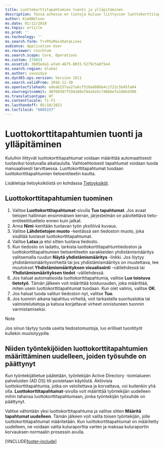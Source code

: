 ```yaml
---
title: Luottokorttitapahtumien tuonti ja ylläpitäminen
description: Tässä aihessa on tietoja kuluun liittyvien luottokorttitapahtumien tuomisesta ja ylläpitämisestä. Nämä tapahtumat voidaan määrittää siten, että ne tuodaan automaattisesti toistuvaan aikatauluun, tai ne voidaan tuoda manuaalisesti tarpeen mukaan.
author: KimANelson
ms.date: 01/12/2018
ms.topic: article
ms.prod: ''
ms.technology: ''
ms.search.form: TrvPbsMainDataLines
audience: Application User
ms.reviewer: roschlom
ms.search.scope: Core, Operations
ms.custom: 274023
ms.assetid: 3605eda1-a7ed-4675-8031-5279c5a8f5e4
ms.search.region: Global
ms.author: suvaidya
ms.dyn365.ops.version: Version 1611
ms.search.validFrom: 2016-11-30
ms.openlocfilehash: edeab157aa2fa6cf518ad086b4c1f22c5b45fa04
ms.sourcegitcommit: 40f68387f594180af64a5e5c748b6efa188bd300
ms.translationtype: HT
ms.contentlocale: fi-FI
ms.lasthandoff: 05/10/2021
ms.locfileid: "6005157"
---
```

# <a name="import-and-maintain-credit-card-transactions"></a>Luottokorttitapahtumien tuonti ja ylläpitäminen

Kuluihin liittyvät luottokorttitapahtumat voidaan määrittää automaattisesti tuotaviksi toistuvalla aikataululla. Vaihtoehtoisesti tapahtumat voidaan tuoda manuaalisesti tarvittaessa. Luottokorttitapahtumat tuodaan luottokorttitapahtumien tietoentiteetin kautta.

Lisätietoja tietoyksiköistä on kohdassa [Tietoyksiköt](/dynamics365/fin-ops-core/dev-itpro/data-entities/data-entities).

## <a name="import-credit-card-transactions"></a>Luottokorttitapahtumien tuominen

1. Valitse **Luottokorttitapahtumat**-sivulla **Tuo tapahtumat**. Jos avaat tietojen hallinnan ensimmäisen kerran, järjestelmän on päivitettävä tieto-entiteettiluettelo ennen kuin jatkat.
2. Anna **Nimi**-kenttään tuotavan työn yksilöivä kuvaus.
3. Valitse **Lähdetietojen muoto** -kentässä sen tiedoston muoto, joka sisältää tuotavat luottokorttitapahtumat.
4. Valitse **Lataa** ja etsi sitten tuotava tiedosto.
5. Kun tiedosto on ladattu, tarkista luottokorttitapahtumtiedoston ja luottokorttitapahtumien tietoentiteetin sarakkeiden yhdistämismääritys valitsemalla ruudun **Näytä yhdistämismääritys** -linkki. Jos löytyy yhdistämismääritysvirheitä tai jos yhdistämismääritys on muutettava, tee muutokset **Yhdistämismäärityksen visualisointi** -välilehdessä tai **Yhdistämismäärityksen tiedot** -välilehdessä.
6. Jos haluat automatisoida luottokorttitapahtumia, valitse **Luo toistuva tietotyö**. Tämän jälkeen voit määrittää toistuvuuden, joka määrittää, miten usein luottokorttitapahtumat tuodaan. Kun olet valmis, valitse **OK**.
7. Jos haluat tuoda valitun tiedoston nyt, valitse **Tuo**.
8. Jos tuonnin aikana tapahtuu virheitä, voit tarkastella suorituslokia tai valmistelutietoja ja katsoa korjattavat virheet onnistuneen tuonnin varmistamiseksi.

> [!NOTE]
> Jos sinun täytyy tuoda useita tiedostomuotoja, luo erilliset tuontityöt kullekin muototyypille.

## <a name="reassign-the-credit-card-transactions-for-terminated-employees"></a>Niiden työntekijöiden luottokorttitapahtumien määrittäminen uudelleen, joiden työsuhde on päättynyt

Kun työntekijätietue päätetään, työntekijän Active Directory -toimialueen palveluiden (AD DS) tili poistetaan käytöstä. Aktiivisia luottokorttitapahtumia, jotka on veloitettava ja korvattava, voi kuitenkin yhä olla. **Luottokorttitapahtumat**-sivulla voit määrittää työntekijän uudelleen mihin tahansa luottokorttitapahtumaan, jonka työntekijän työsuhde on päättynyt.

Valitse vähintään yksi luottokorttitapahtuma ja valitse sitten **Määritä tapahtumat uudelleen**. Tämän jälkeen voit valita toisen työntekijän, jolle luottokorttitapahtumat määritetään. Kun luottokorttitapahtumat on määritetty uudelleen, ne voidaan valita kuluraporttia varten ja maksaa kuluraportin korvauksen normaalin prosessin avulla.


[!INCLUDE[footer-include](../includes/footer-banner.md)]